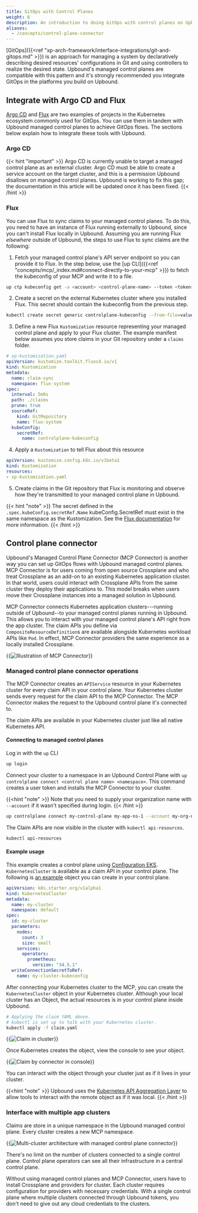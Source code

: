 ```yaml
---
title: GitOps with Control Planes
weight: 6
description: An introduction to doing GitOps with control planes on Upbound
aliases: 
  - /concepts/control-plane-connector
---
```


[GitOps]({{<ref "xp-arch-framework/interface-integrations/git-and-gitops.md" >}}) is an approach for managing a system by declaratively describing desired resources' configurations in Git and using controllers to realize the desired state. Upbound's managed control planes are compatible with this pattern and it's strongly recommended you integrate GitOps in the platforms you build on Upbound.

## Integrate with Argo CD and Flux

[Argo CD](https://argo-cd.readthedocs.io/en/stable/) and [Flux](https://fluxcd.io/) are two examples of projects in the Kubernetes ecosystem commonly used for GitOps. You can use them in tandem with Upbound managed control planes to achieve GitOps flows. The sections below explain how to integrate these tools with Upbound.

### Argo CD

{{< hint "important" >}}
Argo CD is currently unable to target a managed control plane as an external cluster.  Argo CD must be able to create a service account on the target cluster, and this is a permission Upbound disallows on managed control planes. Upbound is working to fix this gap; the documentation in this article will be updated once it has been fixed.
{{< /hint >}}

<!-- You can use Argo to sync claims to your managed control planes. To do this, you need to have an instance of Argo running externally to Upbound, since you can't install Argo locally in Upbound. Assuming you are running Argo _elsewhere_ outside of Upbound, the steps to use Argo to sync claims are the following:

1. Fetch your managed control plane's API server endpoint so you can provide it to Argo. In the step below, use the [up CLI]({{<ref "concepts/mcp/_index.md#connect-directly-to-your-mcp" >}}) to fetch the kubeconfig of your MCP and write it to a file.

```bash
up ctp kubeconfig get -a <account> <control-plane-name> --token <token> -f mcp-kubeconfig.yaml
```

2. Save the kubeconfig as a secret on the external Kubernetes cluster where you installed Argo.
3. Define a new Argo `Application` resource representing your managed control plane.

```yaml
apiVersion: argoproj.io/v1alpha1
kind: Application
metadata:
  name: managed-control-plane
spec:
  destination:
    server: <cluster-api-url>
    namespace: <namespace-in-controlplane-to-sync-to>
  project: default
  source:
    path: claims
    repoURL: <your-controlplane-repo-source>
    targetRevision: main
    directory:
      recurse: true
  syncPolicy:
    automated: {}
```

4. Create claims in the Git repository that Argo is monitoring and observe how they're transmitted to your managed control plane in Upbound.-->

### Flux

You can use Flux to sync claims to your managed control planes. To do this, you need to have an instance of Flux running externally to Upbound, since you can't install Flux locally in Upbound. Assuming you are running Flux _elsewhere_ outside of Upbound, the steps to use Flux to sync claims are the following:

1. Fetch your managed control plane's API server endpoint so you can provide it to Flux. In the step below, use the [up CLI]({{<ref "concepts/mcp/_index.md#connect-directly-to-your-mcp" >}}) to fetch the kubeconfig of your MCP and write it to a file.

```bash
up ctp kubeconfig get -a <account> <control-plane-name> --token <token> -f mcp-kubeconfig.yaml
```

2. Create a secret on the external Kubernetes cluster where you installed Flux. This secret should contain the kubeconfig from the previous step.

```bash
kubectl create secret generic controlplane-kubeconfig --from-file=value=./mcp-kubeconfig.yaml -n flux-system
```

3. Define a new Flux `Kustomization` resource representing your managed control plane and apply to your Flux cluster. The example manifest below assumes you store claims in your Git repository under a `claims` folder.

```yaml
# xp-kustomization.yaml
apiVersion: kustomize.toolkit.fluxcd.io/v1
kind: Kustomization
metadata:
  name: claim-sync
  namespace: flux-system
spec:
  interval: 5m0s
  path: ./claims
  prune: true
  sourceRef:
    kind: GitRepository
    name: flux-system
  kubeConfig:
    secretRef:
      name: controlplane-kubeconfig
```

4. Apply a `Kustomization` to tell Flux about this resource

```yaml
apiVersion: kustomize.config.k8s.io/v1beta1
kind: Kustomization
resources:
- xp-kustomization.yaml
```

5. Create claims in the Git repository that Flux is monitoring and observe how they're transmitted to your managed control plane in Upbound.

{{< hint "note" >}}
The secret defined in the `.spec.kubeConfig.secretRef.Name` kubeConfig.SecretRef must exist in the same namespace as the Kustomization. See the [Flux documentation](https://fluxcd.io/flux/components/kustomize/kustomization/#kubeconfig-reference) for more information.
{{< /hint >}}


## Control plane connector

Upbound's Managed Control Plane Connector (MCP Connector) is another way you can set up GitOps flows with Upbound managed control planes. MCP Connector is for users coming from open source Crossplane and who treat Crossplane as an add-on to an existing Kubernetes application cluster. In that world, users could interact with Crossplane APIs from the same cluster they deploy their applications to. This model breaks when users move their Crossplane instances into a managed solution in Upbound.

MCP Connector connects Kubernetes application clusters---running outside of Upbound--to your managed control planes running in Upbound. This allows you to interact with your managed control plane's API right from the app cluster. The claim APIs you define via `CompositeResourceDefinition`s are available alongside Kubernetes workload APIs like `Pod`. In effect, MCP Connector providers the same experience as a locally installed Crossplane.

{{<img src="concepts/images/GitOps-Up-MCP_Marketecture_Dark_1440w.png" alt="Illustration of MCP Connector" quality="100" lightbox="true">}}

### Managed control plane connector operations

The MCP Connector creates an `APIService` resource in your
Kubernetes cluster for every claim API in your control plane. Your
Kubernetes cluster sends every request for the claim API to the MCP Connector. The MCP Connector
makes the request to the Upbound control plane it's connected to.

The claim APIs are available in your Kubernetes cluster just like
all native Kubernetes API.

#### Connecting to managed control planes

Log in with the `up` CLI
```bash
up login
```

Connect your cluster to a namespace in an Upbound Control Plane with `up controlplane connect <control plane name> <namespace>`. This command
creates a user token and installs the MCP Connector to your cluster.

{{<hint "note" >}}
Note that you need to supply your organization name with `--account` if it wasn't specified during login.
{{< /hint >}}

```bash {copy-lines="3"}
up controlplane connect my-control-plane my-app-ns-1 --account my-org-name
```

The Claim APIs are now visible in the cluster with `kubectl api-resources`.
```bash
kubectl api-resources
```

#### Example usage

This example creates a control plane using [Configuration
EKS](https://github.com/upbound/configuration-eks). `KubernetesCluster` is
available as a claim API in your control plane. The following is [an
example](https://github.com/upbound/configuration-eks/blob/9f86b6d/.up/examples/cluster.yaml)
object you can create in your control plane.
```yaml
apiVersion: k8s.starter.org/v1alpha1
kind: KubernetesCluster
metadata:
  name: my-cluster
  namespace: default
spec:
  id: my-cluster
  parameters:
    nodes:
      count: 3
      size: small
    services:
      operators:
        prometheus:
          version: "34.5.1"
  writeConnectionSecretToRef:
    name: my-cluster-kubeconfig
```

After connecting your Kubernetes cluster to the MCP, you can create the `KubernetesCluster` object in your
Kubernetes cluster. Although your local cluster has an Object, the actual resources is in your control plane inside Upbound.

```bash {copy-lines="3"}
# Applying the claim YAML above.
# kubectl is set up to talk with your Kubernetes cluster.
kubectl apply -f claim.yaml
```

{{<img src="concepts/images/ClaimInCluster.png" alt="Claim in cluster" size="medium" lightbox="true">}}

Once Kubernetes creates the object, view the console to see your object.

{{<img src="concepts/images/ClaimInConsole.png" alt="Claim by connector in console" size="large" lightbox="true">}}

You can interact with the object through your cluster just as if it
lives in your cluster. 

{{<hint "note" >}}
Upbound uses the [Kubernetes API Aggregation Layer](https://kubernetes.io/docs/concepts/extend-kubernetes/api-extension/apiserver-aggregation/) to allow tools to interact with the remote object as if it was local.
{{< /hint >}}

### Interface with multiple app clusters

Claims are store in a unique namespace in the Upbound managed control plane. 
Every cluster creates a new MCP namespace.

{{<img src="concepts/images/ConnectorMulticlusterArch.png" alt="Multi-cluster architecture with managed control plane connector" size="medium" lightbox="true">}}

There's no limit on the number of clusters connected to a single control plane. 
Control plane operators can see all their infrastructure in a central control plane.

Without using managed control planes and MCP Connector, users have to install
Crossplane and providers for cluster. Each cluster requires configuration for 
providers with necessary credentials. With a single control plane where multiple clusters connected through
Upbound tokens, you don't need to give out any cloud credentials to the
clusters.
